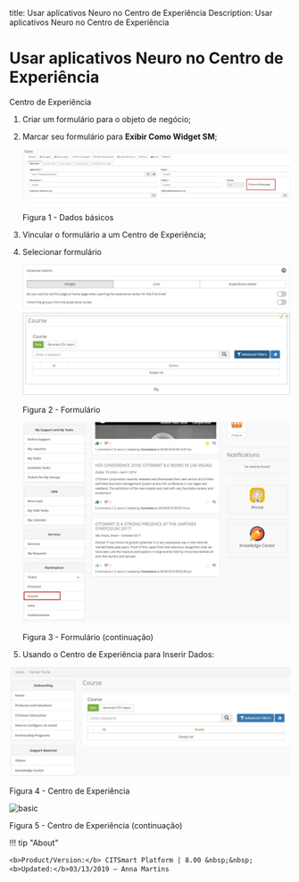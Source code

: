 title: Usar aplicativos Neuro no Centro de Experiência
Description: Usar aplicativos Neuro no Centro de Experiência
# Usar aplicativos Neuro no Centro de Experiência

Centro de Experiência

1.  Criar um formulário para o objeto de negócio;

2.  Marcar seu formulário para **Exibir Como Widget SM**;

    ![basic](images/neuro-sm-6.jpg)

    Figura 1 - Dados básicos

3.  Vincular o formulário a um Centro de Experiência;

4.  Selecionar formulário

    ![basic](images/neuro-sm-8.png)

    Figura 2 - Formulário

    ![basic](images/neuro-sm-9.png)

    Figura 3 - Formulário (continuação)

5.  Usando o Centro de Experiência para Inserir Dados:

![basic](images/neuro-sm-10.png)

Figura 4 - Centro de Experiência


![basic](images/neuro-sm-11.png)

Figura 5 - Centro de Experiência (continuação)


!!! tip "About"

    <b>Product/Version:</b> CITSmart Platform | 8.00 &nbsp;&nbsp;
    <b>Updated:</b>03/13/2019 – Anna Martins

